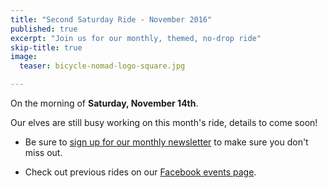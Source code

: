 ```yaml
---
title: "Second Saturday Ride - November 2016"
published: true
excerpt: "Join us for our monthly, themed, no-drop ride"
skip-title: true
image:
  teaser: bicycle-nomad-logo-square.jpg

---
```


On the morning of **Saturday, November 14th**.

Our elves are still busy working on this month's ride, details to come soon!

* Be sure to [sign up for our monthly newsletter](http://www.phoenixspokespeople.org/contact/) to make sure you don't miss out.

* Check out previous rides on our [Facebook events page](https://www.facebook.com/PhoenixSpokesPeople/events/).

